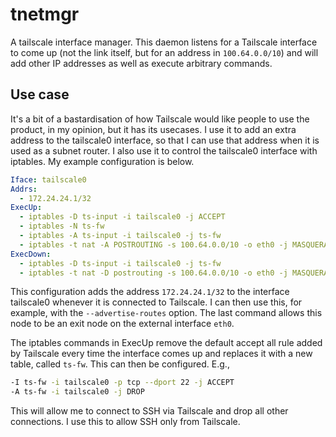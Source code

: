 # tnetmgr

A tailscale interface manager. This daemon listens for a Tailscale interface to come up (not the link itself, but for an address in `100.64.0.0/10`) and will add other IP addresses as well as execute arbitrary commands.

## Use case

It's a bit of a bastardisation of how Tailscale would like people to use the product, in my opinion, but it has its usecases. I use it to add an extra address to the tailscale0 interface, so that I can use that address when it is used as a subnet router. I also use it to control the tailscale0 interface with iptables. My example configuration is below.

```yaml
Iface: tailscale0
Addrs:
  - 172.24.24.1/32
ExecUp:
  - iptables -D ts-input -i tailscale0 -j ACCEPT
  - iptables -N ts-fw
  - iptables -A ts-input -i tailscale0 -j ts-fw
  - iptables -t nat -A POSTROUTING -s 100.64.0.0/10 -o eth0 -j MASQUERADE
ExecDown:
  - iptables -D ts-input -i tailscale0 -j ts-fw
  - iptables -t nat -D postrouting -s 100.64.0.0/10 -o eth0 -j MASQUERADE
```

This configuration adds the address `172.24.24.1/32` to the interface tailscale0 whenever it is connected to Tailscale. I can then use this, for example, with the `--advertise-routes` option. The last command allows this node to be an exit node on the external interface `eth0`.

The iptables commands in ExecUp remove the default accept all rule added by Tailscale every time the interface comes up and replaces it with a new table, called `ts-fw`. This can then be configured. E.g.,

```bash
-I ts-fw -i tailscale0 -p tcp --dport 22 -j ACCEPT
-A ts-fw -i tailscale0 -j DROP
```

This will allow me to connect to SSH via Tailscale and drop all other connections. I use this to allow SSH only from Tailscale.